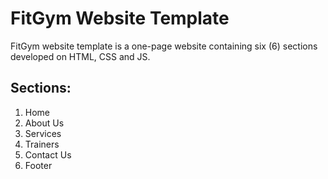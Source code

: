 # FitGym Website Template
FitGym website template is a one-page website containing six (6) sections developed on HTML, CSS and JS.

## Sections:
1. Home
2. About Us
3. Services
4. Trainers
5. Contact Us
6. Footer
